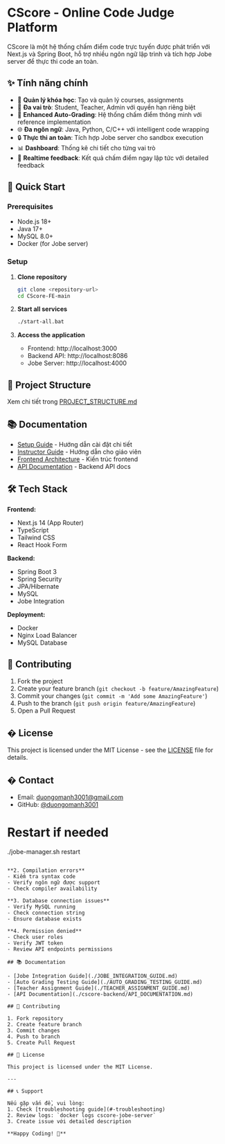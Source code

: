 # CScore - Online Code Judge Platform

CScore là một hệ thống chấm điểm code trực tuyến được phát triển với Next.js và Spring Boot, hỗ trợ nhiều ngôn ngữ lập trình và tích hợp Jobe server để thực thi code an toàn.

## ✨ Tính năng chính

- 🏫 **Quản lý khóa học**: Tạo và quản lý courses, assignments
- 👥 **Đa vai trò**: Student, Teacher, Admin với quyền hạn riêng biệt  
- 🔧 **Enhanced Auto-Grading**: Hệ thống chấm điểm thông minh với reference implementation
- 🌐 **Đa ngôn ngữ**: Java, Python, C/C++ với intelligent code wrapping
- 🔒 **Thực thi an toàn**: Tích hợp Jobe server cho sandbox execution
- 📊 **Dashboard**: Thống kê chi tiết cho từng vai trò
- 🎯 **Realtime feedback**: Kết quả chấm điểm ngay lập tức với detailed feedback

## 🚀 Quick Start

### Prerequisites
- Node.js 18+
- Java 17+
- MySQL 8.0+
- Docker (for Jobe server)

### Setup
1. **Clone repository**
   ```bash
   git clone <repository-url>
   cd CScore-FE-main
   ```

2. **Start all services**
   ```bash
   ./start-all.bat
   ```

3. **Access the application**
   - Frontend: http://localhost:3000
   - Backend API: http://localhost:8086
   - Jobe Server: http://localhost:4000

## 📁 Project Structure

Xem chi tiết trong [PROJECT_STRUCTURE.md](PROJECT_STRUCTURE.md)

## 📚 Documentation

- [Setup Guide](FINAL_STARTUP_GUIDE.md) - Hướng dẫn cài đặt chi tiết
- [Instructor Guide](INSTRUCTOR_GUIDE.md) - Hướng dẫn cho giáo viên
- [Frontend Architecture](FRONTEND_STRUCTURE.md) - Kiến trúc frontend
- [API Documentation](cscore-backend/API_DOCUMENTATION.md) - Backend API docs

## 🛠️ Tech Stack

**Frontend:**
- Next.js 14 (App Router)
- TypeScript
- Tailwind CSS
- React Hook Form

**Backend:**
- Spring Boot 3
- Spring Security
- JPA/Hibernate
- MySQL
- Jobe Integration

**Deployment:**
- Docker
- Nginx Load Balancer
- MySQL Database

## 🤝 Contributing

1. Fork the project
2. Create your feature branch (`git checkout -b feature/AmazingFeature`)
3. Commit your changes (`git commit -m 'Add some AmazingFeature'`)
4. Push to the branch (`git push origin feature/AmazingFeature`)
5. Open a Pull Request

## � License

This project is licensed under the MIT License - see the [LICENSE](LICENSE) file for details.

## � Contact

- Email: duongomanh3001@gmail.com
- GitHub: [@duongomanh3001](https://github.com/duongomanh3001)

# Restart if needed
./jobe-manager.sh restart
```

**2. Compilation errors**
- Kiểm tra syntax code
- Verify ngôn ngữ được support
- Check compiler availability

**3. Database connection issues**
- Verify MySQL running
- Check connection string
- Ensure database exists

**4. Permission denied**
- Check user roles
- Verify JWT token
- Review API endpoints permissions

## 📚 Documentation

- [Jobe Integration Guide](./JOBE_INTEGRATION_GUIDE.md)
- [Auto Grading Testing Guide](./AUTO_GRADING_TESTING_GUIDE.md)
- [Teacher Assignment Guide](./TEACHER_ASSIGNMENT_GUIDE.md)
- [API Documentation](./cscore-backend/API_DOCUMENTATION.md)

## 🤝 Contributing

1. Fork repository
2. Create feature branch
3. Commit changes  
4. Push to branch
5. Create Pull Request

## 📄 License

This project is licensed under the MIT License.

---

## 📞 Support

Nếu gặp vấn đề, vui lòng:
1. Check [troubleshooting guide](#-troubleshooting)
2. Review logs: `docker logs cscore-jobe-server`
3. Create issue với detailed description

**Happy Coding! 🚀**
